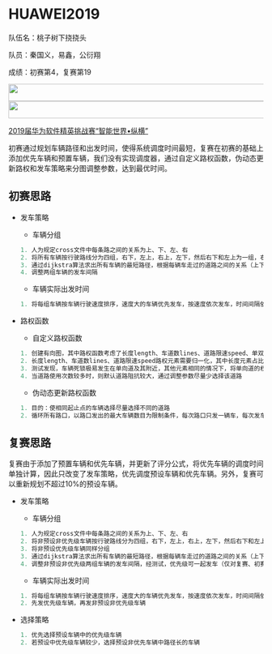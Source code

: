 HUAWEI2019
===============
队伍名：桃子树下挠挠头

队员：秦国义，易鑫，公衍翔

成绩：初赛第4，复赛第19

<div align=center><img width="679" height="34" src="https://github.com/qinguoyi/HUAWEI2019/blob/master/result/chusai.jpg"/></div>

<div align=center><img width="679" height="34" src="https://github.com/qinguoyi/HUAWEI2019/blob/master/result/fusai.jpg"/></div>


[2019届华为软件精英挑战赛“智能世界•纵横”](https://codecraft.huawei.com/Generaldetail)


初赛通过规划车辆路径和出发时间，使得系统调度时间最短，复赛在初赛的基础上添加优先车辆和预置车辆，我们没有实现调度器，通过自定义路权函数，伪动态更新路权和发车策略来分图调整参数，达到最优时间。

初赛思路
------------
* 发车策略
	* 车辆分组
	```C++
	1. 人为规定cross文件中每条路之间的关系为上、下、左、右
	2. 将所有车辆按行驶路线分为四组，右下，左上，右上，左下，然后右下和左上为一组，右上和左下为一组发车
	3. 通过dijkstra算法求出所有车辆的最短路径，根据每辆车走过的道路之间的关系（上下左右的数量），判断具体为哪一组
	4. 调整两组车辆的发车间隔
	```
	
	* 车辆实际出发时间
	```C++
	1. 将每组车辆按车辆行驶速度排序，速度大的车辆优先发车，按速度依次发车，时间间隔依次加50时间片
	```	

* 路权函数
	* 自定义路权函数
	```C++
	1. 创建有向图，其中路权函数考虑了长度length、车道数lines、道路限速speed、单双向道twoWay，道路使用情况numOfUSe
	2. 长度length、车道数lines、道路限速speed路权元素需要归一化，其中长度元素占比相较于其他要高
	3. 测试发现，车辆死锁极易发生在单向道及其附近，其他元素相同的情况下，将单向道的权重设置比双向道高，优先走双向道
	4. 当道路使用次数较多时，则默认道路阻抗较大，通过调整参数尽量少选择该道路
	```
		
	* 伪动态更新路权函数
	```C++
	1. 目的：使相同起止点的车辆选择尽量选择不同的道路
	2. 循环所有路口，以路口发出的最大车辆数目为限制条件，每次路口只发一辆车，每次发车后更新道路使用次数，进而更新路权函数
	```
 
复赛思路
------------
复赛由于添加了预置车辆和优先车辆，并更新了评分公式，将优先车辆的调度时间单独计算，因此只改变了发车策略，优先调度预设车辆和优先车辆。另外，复赛可以重新规划不超过10%的预设车辆。

* 发车策略
	* 车辆分组
	```C++
	1. 人为规定cross文件中每条路之间的关系为上、下、左、右
	2. 将非预设非优先级车辆按行驶路线分为四组，右下，左上，右上，左下，然后右下和左上为一组，右上和左下为一组发车
	3. 将非预设优先级车辆同样分组
	3. 通过dijkstra算法求出所有车辆的最短路径，根据每辆车走过的道路之间的关系（上下左右的数量），判断具体为哪一组
	4. 调整非预设非优先级两组车辆的发车间隔，经测试，优先级可一起发车（仅对复赛、初赛数据）
	```
	
	* 车辆实际出发时间
	```C++
	1. 将每组车辆按车辆行驶速度排序，速度大的车辆优先发车，按速度依次发车，时间间隔依次加50时间片
	2. 先发优先级车辆，再发非预设非优先级车辆
	```	
* 选择策略 
	```C++
	1. 优先选择预设车辆中的优先级车辆
	2. 若预设中优先级车辆较少，选择预设非优先车辆中路径长的车辆
	```

